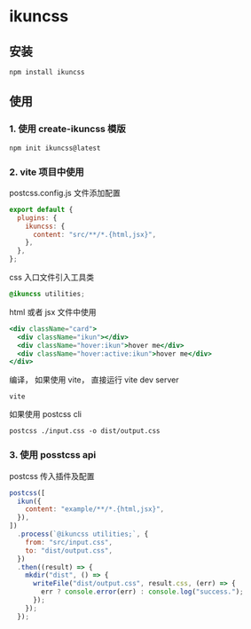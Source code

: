 # ikuncss

## 安装

```shell
npm install ikuncss
```

## 使用

### 1. 使用 create-ikuncss 模版

```shell
npm init ikuncss@latest
```

### 2. vite 项目中使用

postcss.config.js 文件添加配置

```js
export default {
  plugins: {
    ikuncss: {
      content: "src/**/*.{html,jsx}",
    },
  },
};
```

css 入口文件引入工具类

```css
@ikuncss utilities;
```

html 或者 jsx 文件中使用

```jsx
<div className="card">
  <div className="ikun"></div>
  <div className="hover:ikun">hover me</div>
  <div className="hover:active:ikun">hover me</div>
</div>
```

编译， 如果使用 vite， 直接运行 vite dev server

```shell
vite
```

如果使用 postcss cli

```shell
postcss ./input.css -o dist/output.css
```

### 3. 使用 posstcss api

postcss 传入插件及配置

```js
postcss([
  ikun({
    content: "example/**/*.{html,jsx}",
  }),
])
  .process(`@ikuncss utilities;`, {
    from: "src/input.css",
    to: "dist/output.css",
  })
  .then((result) => {
    mkdir("dist", () => {
      writeFile("dist/output.css", result.css, (err) => {
        err ? console.error(err) : console.log("success.");
      });
    });
  });
```
